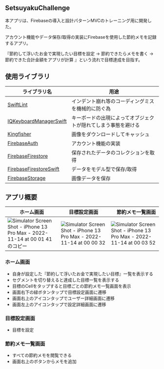 ## SetsuyakuChallenge

本アプリは、Firebaseの導入と設計パターンMVCのトレーニング用に開発した。

アカウント機能やデータ保存/取得の実装にFirebaseを使用した節約メモを記録するアプリ。

『節約して浮いたお金で実現したい目標を設定 → 節約できたらメモを書く → 節約できた合計金額をアプリが計算 』という流れで目標達成を目指す。

<!-- # 環境 -->



## 使用ライブラリ

| ライブラリ名  | 用途 |
| ------------- | ------------- |
| [SwiftLint](https://github.com/realm/SwiftLint)  | インデント崩れ等のコーディングミスを機械的に防ぐ為  |
| [IQKeyboardManagerSwift](https://github.com/hackiftekhar/IQKeyboardManager)  | キーボードの出現によってオブジェクトが隠れてしまう事態を避ける  |
| [Kingfisher](https://github.com/onevcat/Kingfisher)  | 画像をダウンロードしてキャッシュ  |
| [FirebaseAuth](https://github.com/firebase/firebase-ios-sdk)  | アカウント機能の実装  |
| [FirebaseFirestore](https://github.com/firebase/firebase-ios-sdk)  | 保存されたデータのコレクションを取得  |
| [FirebaseFirestoreSwift](https://github.com/firebase/firebase-ios-sdk)  | データをモデル型で保存/取得 |
| [FirebaseStorage](https://github.com/firebase/firebase-ios-sdk)  | 画像データを保存  |

## アプリ概要
| ホーム画面  | 目標設定画面 |　節約メモ一覧画面 |
| ------------- | ------------- | ------------- |
| ![Simulator Screen Shot - iPhone 13 Pro Max - 2022-11-14 at 00 01 41のコピー](https://user-images.githubusercontent.com/68774612/201528908-88d7310c-b25d-455b-b286-4eb9e107f50a.png)| ![Simulator Screen Shot - iPhone 13 Pro Max - 2022-11-14 at 00 00 32](https://user-images.githubusercontent.com/68774612/201528970-2b235b00-0356-40c7-bab7-4e16f8d829b9.png)| ![Simulator Screen Shot - iPhone 13 Pro Max - 2022-11-14 at 00 03 52](https://user-images.githubusercontent.com/68774612/201528983-50a72af8-c3a4-49d7-b80c-b1c65775378c.png)

### ホーム画面
- 自身が設定した『節約して浮いたお金で実現したい目標』一覧を表示する
- セグメントを切り替えると達成した目標一覧を表示する
- 目標のCellをタップすると目標ごとの節約メモ一覧画面を表示
- 画面右下の緑ボタンタップで目標設定画面に遷移
- 画面右上のアイコンタップでユーザー詳細画面に遷移
- 画面左上のアイコンタップで設定詳細画面に遷移

### 目標設定画面
- 目標を設定

### 節約メモ一覧画面
- すべての節約メモを閲覧できる
- 画面右上のボタンからメモを追加
